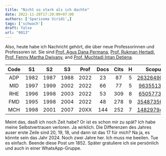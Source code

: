 ```yaml
---
title: "Nicht so stark als ich dachte"
date: 2022-11-28T17:29:00+07:00
authors: ['Sparisoma Viridi',]
tags: ['schwach']
draft: false
url: "0013"
---
```


Also, heute habe ich Nachricht geh&ouml;rt, die &uuml;ber neue Professorinnen und Professoren ist. Sie sind [Prof. Agus Dana Permana](https://www.itb.ac.id/staf/profil/agus-dana-permana), [Prof. Rukman Hertadi](https://www.itb.ac.id/staff/view/rukman-hertadi-frf), [Prof. Fenny Martha Dwivany](https://www.itb.ac.id/staf/profil/fenny-martha-dwivany), and [Prof. Muchtadi Intan Detiena](https://www.itb.ac.id/staf/profil/muchtadi-intan-detiena).

Code | S1   | S2   | S3   | Prof | Docs | Cits | H | Scopus
:-:  | :-:  | :-:  | :-:  | :-:  | :-:  | :-: | :-: | :-:
ADP  | 1982 | 1987 | 1988 | 2022 |  23  |  87  | 5 | [26326490500](https://www.scopus.com/authid/detail.uri?authorId=26326490500)
MID  | 1997 | 1999 | 2002 | 2022 |  66  |  77  | 5 | [9635513900](https://www.scopus.com/authid/detail.uri?authorId=9635513900)
RHE  | 1996 | 1998 | 2003 | 2022 |  53  | 309  | 8 | [6505773725](https://www.scopus.com/authid/detail.uri?authorId=6505773725)
FMD  | 1995 | 1998 | 2004 | 2022 |  48  | 278  | 9 | [35487356900](https://www.scopus.com/authid/detail.uri?authorId=35487356900)
MCH  | 1998 | 2001 | 2007 | 20XX | 144  | 252  | 7 | [14829794900](https://www.scopus.com/authid/detail.uri?authorId=14829794900)

Meint das, das&szlig; ich noch Zeit habe? Or ist es schon mir zu sp&auml;t? Ich habe meine Selbstvertrauen verloren. Ja wirklich. Die Differenzen des Jahres auser erste Zeile sind 20, 19, 18, und dann ist das 17 f&uuml;r mich? Na ja, es k&ouml;nnte sein das Jahr 2024. Noch zwei Jahre her. Ich muss me beeilen. Tue es einfach. Beende diese Post um 1852. Sp&auml;ter gratuliere ich sie pers&ouml;nlich und auch in einer WhatsApp-Gruppe.
